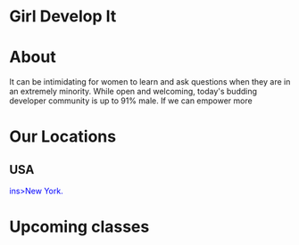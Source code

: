 

<h1>Girl Develop It</h1>

</body>
</html>
<h1>About</h1>
It can be intimidating for women to learn and ask questions when they are in an extremely minority. While open and welcoming, today's budding developer community is up to 91% male. If we can empower more
<h1>Our Locations</h1>
<h2>USA</h2>
<p style="color:blue;">ins>New York</ins>.</p> 
<h1>Upcoming classes</h1>
